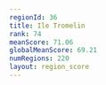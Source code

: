```yaml
---
regionId: 36
title: Ile Tromelin
rank: 74
meanScore: 71.06
globalMeanScore: 69.21
numRegions: 220
layout: region_score
---
```

